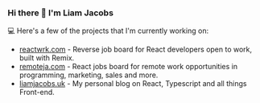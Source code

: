 ### Hi there 👋 I'm Liam Jacobs

💻 Here's a few of the projects that I'm currently working on:
* [reactwrk.com](https://reactwrk.com) - Reverse job board for React developers open to work, built with Remix.
* [remoteja.com](https://remoteja.com) - React jobs board for remote work opportunities in programming, marketing, sales and more.
* [liamjacobs.uk](https://liamjacobs.uk) - My personal blog on React, Typescript and all things Front-end.
